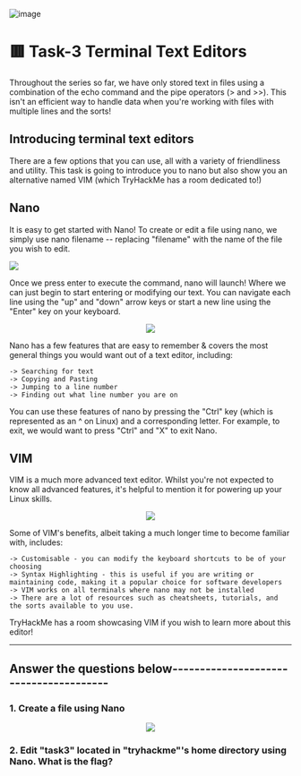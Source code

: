 ![image](https://user-images.githubusercontent.com/94435318/161897073-d4156a5b-bf4b-4240-8265-05fab54f6b6f.png)

# 🟥 Task-3 Terminal Text Editors

Throughout the series so far, we have only stored text in files using a combination of the echo command and the pipe operators (> and >>). This isn't an efficient way to handle data when you're working with files with multiple lines and the sorts!

## Introducing terminal text editors

There are a few options that you can use, all with a variety of friendliness and utility. This task is going to introduce you to nano but also show you an alternative named VIM (which TryHackMe has a room dedicated to!)

## Nano

It is easy to get started with Nano! To create or edit a file using nano, we simply use nano filename -- replacing "filename" with the name of the file you wish to edit.

<p aalign="center">
  <img src="https://user-images.githubusercontent.com/94435318/161898148-de070f98-cd41-4fdc-8341-0be35a0b638a.png">
</p>

Once we press enter to execute the command, nano will launch! Where we can just begin to start entering or modifying our text. You can navigate each line using the "up" and "down" arrow keys or start a new line using the "Enter" key on your keyboard.

<p align="center">
  <img src="https://user-images.githubusercontent.com/94435318/161898219-bf30f0d5-f445-4242-96e9-d85010c1b8f1.png">
</p>

Nano has a few features that are easy to remember & covers the most general things you would want out of a text editor, including:

    -> Searching for text
    -> Copying and Pasting
    -> Jumping to a line number
    -> Finding out what line number you are on

You can use these features of nano by pressing the "Ctrl" key (which is represented as an ^ on Linux)  and a corresponding letter. For example, to exit, we would want to press "Ctrl" and "X" to exit Nano.

## VIM

VIM is a much more advanced text editor. Whilst you're not expected to know all advanced features, it's helpful to mention it for powering up your Linux skills.

<p align="center">
  <img src="https://user-images.githubusercontent.com/94435318/161898368-ec60fa08-749c-45fd-b5a5-088019e0ba96.png">
</p>

Some of VIM's benefits, albeit taking a much longer time to become familiar with, includes:

    -> Customisable - you can modify the keyboard shortcuts to be of your choosing
    -> Syntax Highlighting - this is useful if you are writing or maintaining code, making it a popular choice for software developers
    -> VIM works on all terminals where nano may not be installed
    -> There are a lot of resources such as cheatsheets, tutorials, and the sorts available to you use.

TryHackMe has a room showcasing VIM if you wish to learn more about this editor!

---------------------------------------------------------------------------------------------

Answer the questions below---------------------------------------
--

### 1. Create a file using Nano

<p align="center">
  <img src="https://user-images.githubusercontent.com/94435318/161687394-218a79b1-ce0d-49f2-8dfb-53600bdbed33.png">
</p>

### 2. Edit "task3" located in "tryhackme"'s home directory using Nano. What is the flag?
